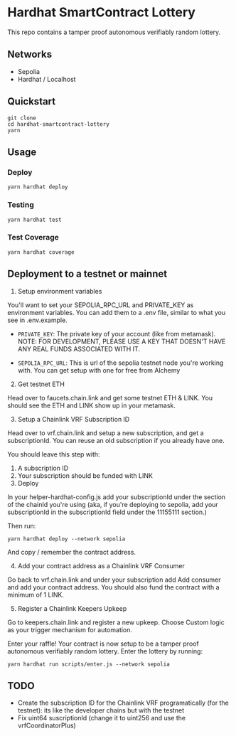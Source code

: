 # Hardhat SmartContract Lottery

This repo contains a tamper proof autonomous verifiably random lottery.

## Networks

-   Sepolia
-   Hardhat / Localhost

## Quickstart

```
git clone
cd hardhat-smartcontract-lottery
yarn
```

## Usage

### Deploy

```
yarn hardhat deploy
```

### Testing

```
yarn hardhat test
```

### Test Coverage

```
yarn hardhat coverage
```

## Deployment to a testnet or mainnet

1. Setup environment variables

You'll want to set your SEPOLIA_RPC_URL and PRIVATE_KEY as environment variables. You can add them to a .env file, similar to what you see in .env.example.

-   `PRIVATE_KEY`: The private key of your account (like from metamask). NOTE: FOR DEVELOPMENT, PLEASE USE A KEY THAT DOESN'T HAVE ANY REAL FUNDS ASSOCIATED WITH IT.

-   `SEPOLIA_RPC_URL`: This is url of the sepolia testnet node you're working with. You can get setup with one for free from Alchemy

2. Get testnet ETH

Head over to faucets.chain.link and get some testnet ETH & LINK. You should see the ETH and LINK show up in your metamask.

3. Setup a Chainlink VRF Subscription ID

Head over to vrf.chain.link and setup a new subscription, and get a subscriptionId. You can reuse an old subscription if you already have one.

You should leave this step with:

1. A subscription ID
2. Your subscription should be funded with LINK
3. Deploy

In your helper-hardhat-config.js add your subscriptionId under the section of the chainId you're using (aka, if you're deploying to sepolia, add your subscriptionId in the subscriptionId field under the 11155111 section.)

Then run:

```
yarn hardhat deploy --network sepolia
```

And copy / remember the contract address.

4. Add your contract address as a Chainlink VRF Consumer

Go back to vrf.chain.link and under your subscription add Add consumer and add your contract address. You should also fund the contract with a minimum of 1 LINK.

5. Register a Chainlink Keepers Upkeep

Go to keepers.chain.link and register a new upkeep. Choose Custom logic as your trigger mechanism for automation.

Enter your raffle!
Your contract is now setup to be a tamper proof autonomous verifiably random lottery. Enter the lottery by running:

```
yarn hardhat run scripts/enter.js --network sepolia
```

## TODO

-   Create the subscription ID for the Chainlink VRF programatically (for the testnet): its like the developer chains but with the testnet
-   Fix uint64 suscriptionId (change it to uint256 and use the vrfCoordinatorPlus)
